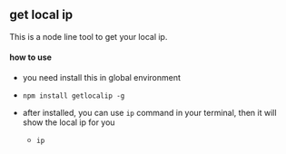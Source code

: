 get local ip
--

This is a node line tool to get your local ip.

#### how to use

*  you need install this in global environment
  * `npm install getlocalip -g`


* after installed, you can use `ip` command in your terminal, then it will show the local ip for you
  * `ip`
